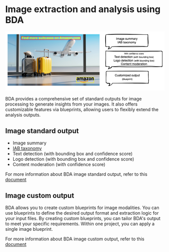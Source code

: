 # Image extraction and analysis using BDA

![Image instroduction](../static/300-image.png)

BDA provides a comprehensive set of standard outputs for image processing to generate insights from your images. It also offers customizable features via blueprints, allowing users to flexibly extend the analysis outputs.


## Image standard output
- Image summary
- [IAB taxonomy](https://en.wikipedia.org/wiki/Interactive_Advertising_Bureau)
- Text detection (with bounding box and confidence score)
- Logo detection (with bounding box and confidence score)
- Content moderation (with confidence score)

For more information about BDA image standard output, refer to this [document](https://docs.aws.amazon.com/bedrock/latest/userguide/bda-ouput-image.html)

## Image custom output
BDA allows you to create custom blueprints for image modalities. You can use blueprints to define the desired output format and extraction logic for your input files. By creating custom blueprints, you can tailor BDA's output to meet your specific requirements. Within one project, you can apply a single image blueprint.

For more information about BDA image custom output, refer to this [document](https://docs.aws.amazon.com/bedrock/latest/userguide/bda-idp-images.html)
